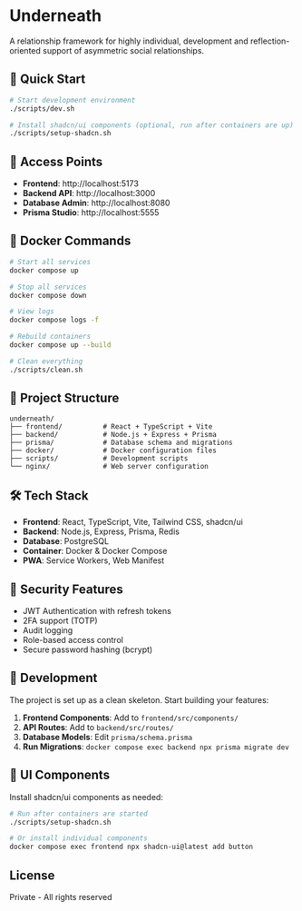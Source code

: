 # Underneath

A relationship framework for highly individual, development and reflection-oriented support of asymmetric social relationships.

## 🚀 Quick Start

```bash
# Start development environment
./scripts/dev.sh

# Install shadcn/ui components (optional, run after containers are up)
./scripts/setup-shadcn.sh
```

## 📱 Access Points

- **Frontend**: http://localhost:5173
- **Backend API**: http://localhost:3000
- **Database Admin**: http://localhost:8080
- **Prisma Studio**: http://localhost:5555

## 🐳 Docker Commands

```bash
# Start all services
docker compose up

# Stop all services
docker compose down

# View logs
docker compose logs -f

# Rebuild containers
docker compose up --build

# Clean everything
./scripts/clean.sh
```

## 📁 Project Structure

```
underneath/
├── frontend/          # React + TypeScript + Vite
├── backend/           # Node.js + Express + Prisma
├── prisma/            # Database schema and migrations
├── docker/            # Docker configuration files
├── scripts/           # Development scripts
└── nginx/             # Web server configuration
```

## 🛠️ Tech Stack

- **Frontend**: React, TypeScript, Vite, Tailwind CSS, shadcn/ui
- **Backend**: Node.js, Express, Prisma, Redis
- **Database**: PostgreSQL
- **Container**: Docker & Docker Compose
- **PWA**: Service Workers, Web Manifest

## 🔐 Security Features

- JWT Authentication with refresh tokens
- 2FA support (TOTP)
- Audit logging
- Role-based access control
- Secure password hashing (bcrypt)

## 📝 Development

The project is set up as a clean skeleton. Start building your features:

1. **Frontend Components**: Add to `frontend/src/components/`
2. **API Routes**: Add to `backend/src/routes/`
3. **Database Models**: Edit `prisma/schema.prisma`
4. **Run Migrations**: `docker compose exec backend npx prisma migrate dev`

## 🎨 UI Components

Install shadcn/ui components as needed:

```bash
# Run after containers are started
./scripts/setup-shadcn.sh

# Or install individual components
docker compose exec frontend npx shadcn-ui@latest add button
```

## License

Private - All rights reserved
